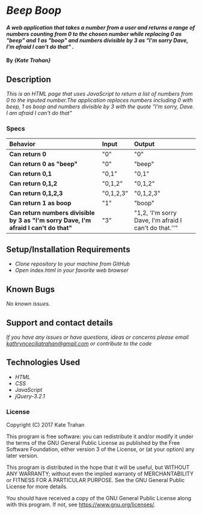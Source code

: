 # _Beep Boop_

#### _A web application that takes a number from a user and returns a range of numbers counting from 0 to the chosen number while replacing 0 as "beep" and 1 as "boop" and numbers divisible by 3 as "I'm sorry Dave, I'm afraid I can't do that" ._

#### By _**{Kate Trahan}**_

## Description

_This is an HTML page that uses JavaScript to return a list of numbers from 0 to the inputed number.The application replaces numbers including 0 with beep, 1 as boop and numbers divisible by 3 with the quote "I'm sorry, Dave. I am afraid I can't do that"_


### Specs
| Behavior | Input | Output |
| :-------------     | :------------- | :-------------
| **Can return 0**| "0" | "0" |
| **Can return 0 as "beep"**| "0" | "beep" |
| **Can return 0,1** | "0,1"| "0,1" |
| **Can return 0,1,2**|"0,1,2" | "0,1,2"|
| **Can return 0,1,2,3** |"0,1,2,3" | "0,1,2,3"|
| **Can return 1 as boop**| "1" | "boop" |
| **Can return numbers divisible by 3 as "I'm sorry Dave, I'm afraid I can't do that"**| "3" |"1,2, 'I'm sorry Dave, I'm afraid I can't do that.''"|


## Setup/Installation Requirements

* _Clone repository to your machine from GitHub_
* _Open index.html in your favorite web browser_

## Known Bugs

_No known issues._

## Support and contact details

_If you have any issues or have questions, ideas or concerns please email kathrynceciliatrahan@gmail.com or contribute to the code_

## Technologies Used

* _HTML_
* _CSS_
* _JavaScript_
* _jQuery-3.2.1_

### License
Copyright (C) 2017 Kate Trahan

This program is free software: you can redistribute it and/or modify it under the terms of the GNU General Public License as published by the Free Software Foundation, either version 3 of the License, or (at your option) any later version.

This program is distributed in the hope that it will be useful, but WITHOUT ANY WARRANTY; without even the implied warranty of MERCHANTABILITY or FITNESS FOR A PARTICULAR PURPOSE. See the GNU General Public License for more details.

You should have received a copy of the GNU General Public License along with this program. If not, see https://www.gnu.org/licenses/.

